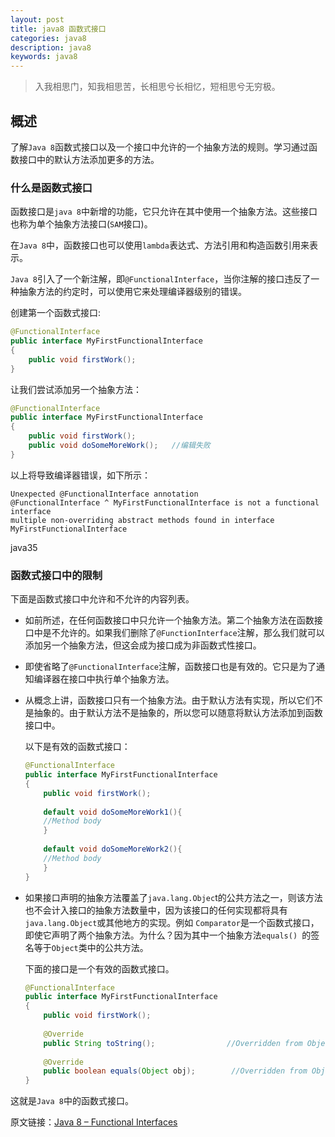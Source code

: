 ```yaml
---
layout: post
title: java8 函数式接口
categories: java8
description: java8
keywords: java8
---
```


>入我相思门，知我相思苦，长相思兮长相忆，短相思兮无穷极。



## 概述 ##

了解`Java 8`函数式接口以及一个接口中允许的一个抽象方法的规则。学习通过函数接口中的默认方法添加更多的方法。

### 什么是函数式接口

函数接口是`java 8`中新增的功能，它只允许在其中使用一个抽象方法。这些接口也称为单个抽象方法接口(`SAM`接口)。

在`Java 8`中，函数接口也可以使用`lambda`表达式、方法引用和构造函数引用来表示。

`Java 8`引入了一个新注解，即`@FunctionalInterface`，当你注解的接口违反了一种抽象方法的约定时，可以使用它来处理编译器级别的错误。

创建第一个函数式接口:

```java
@FunctionalInterface
public interface MyFirstFunctionalInterface 
{
    public void firstWork();
}
```

让我们尝试添加另一个抽象方法：

```java
@FunctionalInterface
public interface MyFirstFunctionalInterface 
{
    public void firstWork();
    public void doSomeMoreWork();   //编辑失败
}
```

以上将导致编译器错误，如下所示：

```text
Unexpected @FunctionalInterface annotation
@FunctionalInterface ^ MyFirstFunctionalInterface is not a functional interface
multiple non-overriding abstract methods found in interface MyFirstFunctionalInterface
```

java35

### 函数式接口中的限制

下面是函数式接口中允许和不允许的内容列表。

- 如前所述，在任何函数接口中只允许一个抽象方法。第二个抽象方法在函数接口中是不允许的。如果我们删除了`@FunctionInterface`注解，那么我们就可以添加另一个抽象方法，但这会成为接口成为非函数式性接口。
- 即使省略了`@FunctionalInterface`注解，函数接口也是有效的。它只是为了通知编译器在接口中执行单个抽象方法。
- 从概念上讲，函数接口只有一个抽象方法。由于默认方法有实现，所以它们不是抽象的。由于默认方法不是抽象的，所以您可以随意将默认方法添加到函数接口中。

    以下是有效的函数式接口：
    
    ```java
    @FunctionalInterface
    public interface MyFirstFunctionalInterface 
    {
        public void firstWork();
     
        default void doSomeMoreWork1(){
        //Method body
        }
     
        default void doSomeMoreWork2(){
        //Method body
        }
    }
    ```
- 如果接口声明的抽象方法覆盖了`java.lang.Objec`t的公共方法之一，则该方法也不会计入接口的抽象方法数量中，因为该接口的任何实现都将具有`java.lang.Object`或其他地方的实现。例如 `Comparator`是一个函数式接口，即使它声明了两个抽象方法。为什么？因为其中一个抽象方法`equals() `的签名等于`Object`类中的公共方法。

    下面的接口是一个有效的函数式接口。
    ```java
    @FunctionalInterface
    public interface MyFirstFunctionalInterface 
    {
        public void firstWork();
     
        @Override
        public String toString();                //Overridden from Object class
     
        @Override
        public boolean equals(Object obj);        //Overridden from Object class
    }
    ```

这就是`Java 8`中的函数式接口。

原文链接：[Java 8 – Functional Interfaces](https://howtodoinjava.com/java8/functional-interface-tutorial/)
